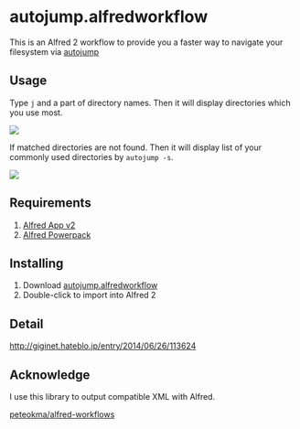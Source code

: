 # autojump.alfredworkflow

This is an Alfred 2 workflow to provide you a faster way to navigate your filesystem via [autojump](https://github.com/joelthelion/autojump)

## Usage

Type `j` and a part of directory names. Then it will display directories which you use most.

![](http://i.gyazo.com/1f9854780e6c41e9ec75bf71970b7d2c.gif)

If matched directories are not found. Then it will display list of your commonly used directories by `autojump -s`.

![](http://i.gyazo.com/49bba98d31e986bd4f3623cdcb0ca20a.gif)

## Requirements
1. [Alfred App v2](http://www.alfredapp.com/#download)
2. [Alfred Powerpack](https://buy.alfredapp.com/)

## Installing
1. Download [autojump.alfredworkflow](/blob/master/autojump.alfredworkflow)
2. Double-click to import into Alfred 2

## Detail

http://giginet.hateblo.jp/entry/2014/06/26/113624

## Acknowledge

I use this library to output compatible XML with Alfred.

[peteokma/alfred-workflows](https://github.com/peteokma/alfred-workflows)
